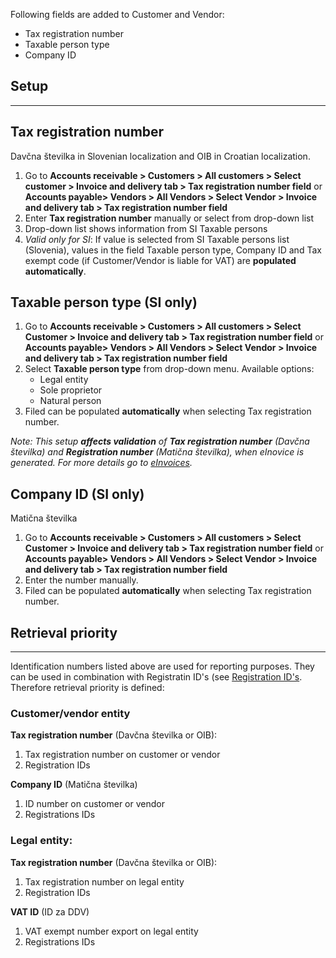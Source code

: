 Following fields are added to Customer and Vendor: 
- Tax registration number
- Taxable person type
- Company ID

## **Setup**
---

## Tax registration number
 Davčna številka in Slovenian localization and OIB in Croatian localization. 

1. Go to **Accounts receivable > Customers > All customers > Select customer > Invoice and delivery tab > Tax registration number field** or **Accounts payable> Vendors > All Vendors > Select Vendor > Invoice and delivery tab > Tax registration number field**
1. Enter **Tax registration number** manually or select from drop-down list
1. Drop-down list shows information from SI Taxable persons
1. _Valid only for SI_: If value is selected from SI Taxable persons list (Slovenia), values in the field Taxable person type, Company ID and Tax exempt code (if Customer/Vendor is liable for VAT) are **populated automatically**.


## Taxable person type (SI only) 

1. Go to **Accounts receivable > Customers > All customers > Select Customer > Invoice and delivery tab > Tax registration number field** or **Accounts payable> Vendors > All Vendors > Select Vendor > Invoice and delivery tab > Tax registration number field**
1. Select **Taxable person type** from drop-down menu. Available options: 
   - Legal entity
   - Sole proprietor
   - Natural person
1. Filed can be populated **automatically** when selecting Tax registration number.

_Note: This setup **affects validation** of **Tax registration number** (Davčna številka) and **Registration number** (Matična številka), when eInovice is generated. For more details go to [eInvoices](/Help/Core-Localization/eInvoice/eInvoice-for-Slovenia)._ 


## Company ID (SI only)
Matična številka
1. Go to **Accounts receivable > Customers > All customers > Select Customer > Invoice and delivery tab > Tax registration number field** or **Accounts payable> Vendors > All Vendors > Select Vendor > Invoice and delivery tab > Tax registration number field**
1. Enter the number manually. 
1. Filed can be populated **automatically** when selecting Tax registration number.


## **Retrieval priority**
---

Identification numbers listed above are used for reporting purposes. They can be used in combination with Registratin ID's (see   [Registration ID's](/Help/Core-Localization/Company,-Customer-and-Vendor-identification-numbers/Registration-IDs). Therefore retrieval priority is defined:   


### Customer/vendor entity 
**Tax registration number** (Davčna številka or OIB): 

1. Tax registration number on customer or vendor
2. Registration IDs

**Company ID** (Matična številka) 
1. ID number on customer or vendor
2. Registrations IDs 


### Legal entity:
**Tax registration number** (Davčna številka or OIB):
1. Tax registration number on legal entity
2. Registration IDs

**VAT ID** (ID za DDV)
1. VAT exempt number export on legal entity
2. Registrations IDs 